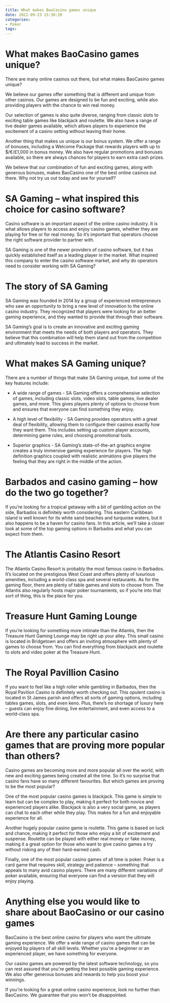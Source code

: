 ```yaml
---
title: What makes BaoCasino games unique
date: 2022-09-23 15:30:20
categories:
- Poker
tags:
---
```



#  What makes BaoCasino games unique?

There are many online casinos out there, but what makes BaoCasino games unique?

We believe our games offer something that is different and unique from other casinos. Our games are designed to be fun and exciting, while also providing players with the chance to win real money.

Our selection of games is also quite diverse, ranging from classic slots to exciting table games like blackjack and roulette. We also have a range of live dealer games available, which allows players to experience the excitement of a casino setting without leaving their home.

Another thing that makes us unique is our bonus system. We offer a range of bonuses, including a Welcome Package that rewards players with up to $/€/£1,000 in bonus money. We also have regular promotions and bonuses available, so there are always chances for players to earn extra cash prizes.

We believe that our combination of fun and exciting games, along with generous bonuses, makes BaoCasino one of the best online casinos out there. Why not try us out today and see for yourself?

#  SA Gaming – what inspired this choice for casino software?

Casino software is an important aspect of the online casino industry. It is what allows players to access and enjoy casino games, whether they are playing for free or for real money. So it’s important that operators choose the right software provider to partner with.

SA Gaming is one of the newer providers of casino software, but it has quickly established itself as a leading player in the market. What inspired this company to enter the casino software market, and why do operators need to consider working with SA Gaming?

# The story of SA Gaming

SA Gaming was founded in 2014 by a group of experienced entrepreneurs who saw an opportunity to bring a new level of innovation to the online casino industry. They recognized that players were looking for an better gaming experience, and they wanted to provide that through their software.

SA Gaming’s goal is to create an innovative and exciting gaming environment that meets the needs of both players and operators. They believe that this combination will help them stand out from the competition and ultimately lead to success in the market.

# What makes SA Gaming unique?

There are a number of things that make SA Gaming unique, but some of the key features include:

- A wide range of games - SA Gaming offers a comprehensive selection of games, including classic slots, video slots, table games, live dealer games, and more. This gives players plenty of options to choose from and ensures that everyone can find something they enjoy.

- A high level of flexibility - SA Gaming provides operators with a great deal of flexibility, allowing them to configure their casinos exactly how they want them. This includes setting up custom player accounts, determining game rules, and choosing promotional tools.

- Superior graphics - SA Gaming’s state-of-the-art graphics engine creates a truly immersive gaming experience for players. The high definition graphics coupled with realistic animations give players the feeling that they are right in the middle of the action.

#  Barbados and casino gaming – how do the two go together?

If you’re looking for a tropical getaway with a bit of gambling action on the side, Barbados is definitely worth considering. This eastern Caribbean island is well known for its white sand beaches and turquoise waters, but it also happens to be a haven for casino fans. In this article, we’ll take a closer look at some of the top gaming options in Barbados and what you can expect from them.

# The Atlantis Casino Resort

The Atlantis Casino Resort is probably the most famous casino in Barbados. It’s located on the prestigious West Coast and offers plenty of luxurious amenities, including a world-class spa and several restaurants. As for the gaming floor, there are plenty of table games and slots to choose from. The Atlantis also regularly hosts major poker tournaments, so if you’re into that sort of thing, this is the place for you.

# Treasure Hunt Gaming Lounge

If you’re looking for something more intimate than the Atlantis, then the Treasure Hunt Gaming Lounge may be right up your alley. This small casino is located in Bridgetown and offers an inviting atmosphere with plenty of games to choose from. You can find everything from blackjack and roulette to slots and video poker at the Treasure Hunt.

# The Royal Pavillion Casino

If you want to feel like a high roller while gambling in Barbados, then the Royal Pavilion Casino is definitely worth checking out. This opulent casino is located in St James parish and offers all sorts of gaming options, including tables games, slots, and even keno. Plus, there’s no shortage of luxury here – guests can enjoy fine dining, live entertainment, and even access to a world-class spa.

#  Are there any particular casino games that are proving more popular than others?

Casino games are becoming more and more popular all over the world, with new and exciting games being created all the time. So it’s no surprise that casino fans have so many different favourites. But which games are proving to be the most popular?

One of the most popular casino games is blackjack. This game is simple to learn but can be complex to play, making it perfect for both novice and experienced players alike. Blackjack is also a very social game, as players can chat to each other while they play. This makes for a fun and enjoyable experience for all.

Another hugely popular casino game is roulette. This game is based on luck and chance, making it perfect for those who enjoy a bit of excitement and suspense. Roulette can be played with either real money or fake money, making it a great option for those who want to give casino games a try without risking any of their hard-earned cash.

Finally, one of the most popular casino games of all time is poker. Poker is a card game that requires skill, strategy and patience – something that appeals to many avid casino players. There are many different variations of poker available, ensuring that everyone can find a version that they will enjoy playing.

#  Anything else you would like to share about BaoCasino or our casino games

BaoCasino is the best online casino for players who want the ultimate gaming experience. We offer a wide range of casino games that can be enjoyed by players of all skill levels. Whether you're a beginner or an experienced player, we have something for everyone.

Our casino games are powered by the latest software technology, so you can rest assured that you're getting the best possible gaming experience. We also offer generous bonuses and rewards to help you boost your winnings.

If you're looking for a great online casino experience, look no further than BaoCasino. We guarantee that you won't be disappointed.